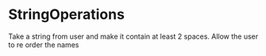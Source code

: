 # StringOperations
Take a string from user and make it contain at least 2 spaces. Allow the user to re order the names
